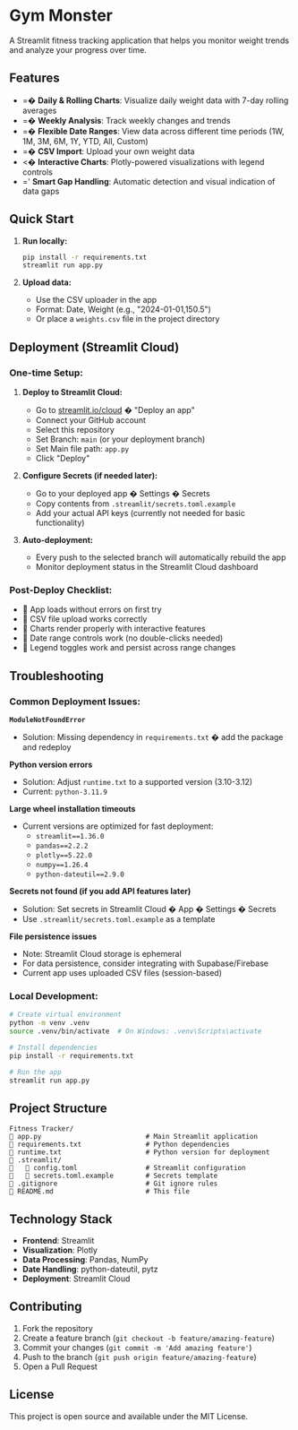 # Gym Monster

A Streamlit fitness tracking application that helps you monitor weight trends and analyze your progress over time.

## Features

- =� **Daily & Rolling Charts**: Visualize daily weight data with 7-day rolling averages
- =� **Weekly Analysis**: Track weekly changes and trends
- =� **Flexible Date Ranges**: View data across different time periods (1W, 1M, 3M, 6M, 1Y, YTD, All, Custom)
- =� **CSV Import**: Upload your own weight data
- <� **Interactive Charts**: Plotly-powered visualizations with legend controls
- =' **Smart Gap Handling**: Automatic detection and visual indication of data gaps

## Quick Start

1. **Run locally:**
   ```bash
   pip install -r requirements.txt
   streamlit run app.py
   ```

2. **Upload data:**
   - Use the CSV uploader in the app
   - Format: Date, Weight (e.g., "2024-01-01,150.5")
   - Or place a `weights.csv` file in the project directory

## Deployment (Streamlit Cloud)

### One-time Setup:

1. **Deploy to Streamlit Cloud:**
   - Go to [streamlit.io/cloud](https://streamlit.io/cloud) � "Deploy an app"
   - Connect your GitHub account
   - Select this repository
   - Set Branch: `main` (or your deployment branch)
   - Set Main file path: `app.py`
   - Click "Deploy"

2. **Configure Secrets (if needed later):**
   - Go to your deployed app � Settings � Secrets
   - Copy contents from `.streamlit/secrets.toml.example`
   - Add your actual API keys (currently not needed for basic functionality)

3. **Auto-deployment:**
   - Every push to the selected branch will automatically rebuild the app
   - Monitor deployment status in the Streamlit Cloud dashboard

### Post-Deploy Checklist:

-  App loads without errors on first try
-  CSV file upload works correctly
-  Charts render properly with interactive features
-  Date range controls work (no double-clicks needed)
-  Legend toggles work and persist across range changes

## Troubleshooting

### Common Deployment Issues:

**`ModuleNotFoundError`**
- Solution: Missing dependency in `requirements.txt` � add the package and redeploy

**Python version errors**
- Solution: Adjust `runtime.txt` to a supported version (3.10-3.12)
- Current: `python-3.11.9`

**Large wheel installation timeouts**
- Current versions are optimized for fast deployment:
  - `streamlit==1.36.0`
  - `pandas==2.2.2`
  - `plotly==5.22.0`
  - `numpy==1.26.4`
  - `python-dateutil==2.9.0`

**Secrets not found (if you add API features later)**
- Solution: Set secrets in Streamlit Cloud � App � Settings � Secrets
- Use `.streamlit/secrets.toml.example` as a template

**File persistence issues**
- Note: Streamlit Cloud storage is ephemeral
- For data persistence, consider integrating with Supabase/Firebase
- Current app uses uploaded CSV files (session-based)

### Local Development:

```bash
# Create virtual environment
python -m venv .venv
source .venv/bin/activate  # On Windows: .venv\Scripts\activate

# Install dependencies
pip install -r requirements.txt

# Run the app
streamlit run app.py
```

## Project Structure

```
Fitness Tracker/
   app.py                          # Main Streamlit application
   requirements.txt                # Python dependencies
   runtime.txt                     # Python version for deployment
   .streamlit/
      config.toml                 # Streamlit configuration
      secrets.toml.example        # Secrets template
   .gitignore                      # Git ignore rules
   README.md                       # This file
```

## Technology Stack

- **Frontend**: Streamlit
- **Visualization**: Plotly
- **Data Processing**: Pandas, NumPy
- **Date Handling**: python-dateutil, pytz
- **Deployment**: Streamlit Cloud

## Contributing

1. Fork the repository
2. Create a feature branch (`git checkout -b feature/amazing-feature`)
3. Commit your changes (`git commit -m 'Add amazing feature'`)
4. Push to the branch (`git push origin feature/amazing-feature`)
5. Open a Pull Request

## License

This project is open source and available under the MIT License.